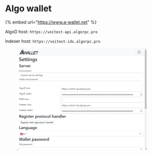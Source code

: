 # Algo wallet

{% embed url="https://www.a-wallet.net" %}

AlgoD host: `https://voitest-api.algorpc.pro`

Indexer host: `https://voitest-idx.algorpc.pro`

<figure><img src="../../.gitbook/assets/image (1).png" alt=""><figcaption></figcaption></figure>
